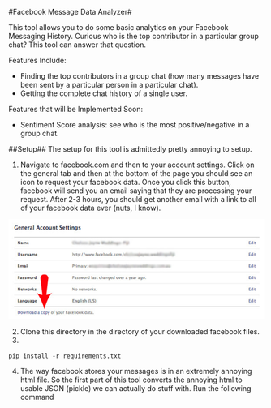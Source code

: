 #Facebook Message Data Analyzer#

This tool allows you to do some basic analytics on your Facebook Messaging History. Curious who is the top contributor in a particular group chat? This tool can answer that question.

Features Include:
* Finding the top contributors in a group chat (how many messages have been sent by a particular person in a particular chat).
* Getting the complete chat history of a single user.

Features that will be Implemented Soon:
* Sentiment Score analysis: see who is the most positive/negative in a group chat.

##Setup##
The setup for this tool is admittedly pretty annoying to setup.

1. Navigate to facebook.com and then to your account settings. Click on the general tab and then at the bottom of the page you should see an icon to request your facebook data. Once you click this button, facebook will send you an email saying that they are processing your request. After 2-3 hours, you should get another email with a link to all of your facebook data ever (nuts, I know).

![alt text](screenshots/request.jpg)

2. Clone this directory in the directory of your downloaded facebook files.
3.
```
pip install -r requirements.txt
```
4. The way facebook stores your messages is in an extremely annoying html file. So the first part of this tool converts the annoying html to usable JSON (pickle) we can actually do stuff with. Run the following command

